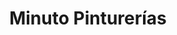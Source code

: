 ---
title: "Minuto Pinturerías"
url: /ciudad-autonoma-de-buenos-aires/minuto-pinturerias/
shop: pintura
---
